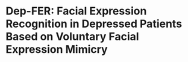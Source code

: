# Dep-FER: Facial Expression Recognition in Depressed Patients Based on Voluntary Facial Expression Mimicry
